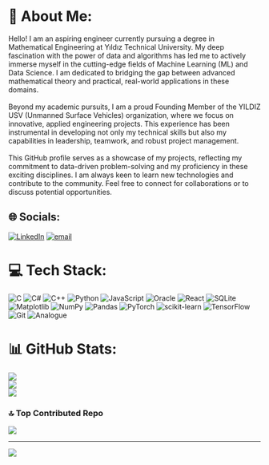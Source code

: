 # 💫 About Me:
Hello! I am an aspiring engineer currently pursuing a degree in Mathematical Engineering at Yıldız Technical University. My deep fascination with the power of data and algorithms has led me to actively immerse myself in the cutting-edge fields of Machine Learning (ML) and Data Science. I am dedicated to bridging the gap between advanced mathematical theory and practical, real-world applications in these domains.<br><br>Beyond my academic pursuits, I am a proud Founding Member of the YILDIZ USV (Unmanned Surface Vehicles) organization, where we focus on innovative, applied engineering projects. This experience has been instrumental in developing not only my technical skills but also my capabilities in leadership, teamwork, and robust project management.<br><br>This GitHub profile serves as a showcase of my projects, reflecting my commitment to data-driven problem-solving and my proficiency in these exciting disciplines. I am always keen to learn new technologies and contribute to the community. Feel free to connect for collaborations or to discuss potential opportunities.


## 🌐 Socials:
[![LinkedIn](https://img.shields.io/badge/LinkedIn-%230077B5.svg?logo=linkedin&logoColor=white)](https://linkedin.com/in/mustafa-berat-yavas) [![email](https://img.shields.io/badge/Email-D14836?logo=gmail&logoColor=white)](mailto:mustafa.yavas.official@outlook.com) 

# 💻 Tech Stack:
![C](https://img.shields.io/badge/c-%2300599C.svg?style=for-the-badge&logo=c&logoColor=white) ![C#](https://img.shields.io/badge/c%23-%23239120.svg?style=for-the-badge&logo=csharp&logoColor=white) ![C++](https://img.shields.io/badge/c++-%2300599C.svg?style=for-the-badge&logo=c%2B%2B&logoColor=white) ![Python](https://img.shields.io/badge/python-3670A0?style=for-the-badge&logo=python&logoColor=ffdd54) ![JavaScript](https://img.shields.io/badge/javascript-%23323330.svg?style=for-the-badge&logo=javascript&logoColor=%23F7DF1E) ![Oracle](https://img.shields.io/badge/Oracle-F80000?style=for-the-badge&logo=oracle&logoColor=white) ![React](https://img.shields.io/badge/react-%2320232a.svg?style=for-the-badge&logo=react&logoColor=%2361DAFB) ![SQLite](https://img.shields.io/badge/sqlite-%2307405e.svg?style=for-the-badge&logo=sqlite&logoColor=white) ![Matplotlib](https://img.shields.io/badge/Matplotlib-%23ffffff.svg?style=for-the-badge&logo=Matplotlib&logoColor=black) ![NumPy](https://img.shields.io/badge/numpy-%23013243.svg?style=for-the-badge&logo=numpy&logoColor=white) ![Pandas](https://img.shields.io/badge/pandas-%23150458.svg?style=for-the-badge&logo=pandas&logoColor=white) ![PyTorch](https://img.shields.io/badge/PyTorch-%23EE4C2C.svg?style=for-the-badge&logo=PyTorch&logoColor=white) ![scikit-learn](https://img.shields.io/badge/scikit--learn-%23F7931E.svg?style=for-the-badge&logo=scikit-learn&logoColor=white) ![TensorFlow](https://img.shields.io/badge/TensorFlow-%23FF6F00.svg?style=for-the-badge&logo=TensorFlow&logoColor=white) ![Git](https://img.shields.io/badge/git-%23F05033.svg?style=for-the-badge&logo=git&logoColor=white) ![Analogue](https://img.shields.io/badge/Analogue-1A1A1A?style=for-the-badge&logo=Analogue&logoColor=white)
# 📊 GitHub Stats:
![](https://github-readme-stats.vercel.app/api?username=MustafaBeratYavas&theme=tokyonight&hide_border=true&include_all_commits=false&count_private=false)<br/>
![](https://nirzak-streak-stats.vercel.app/?user=MustafaBeratYavas&theme=tokyonight&hide_border=true)<br/>
![](https://github-readme-stats.vercel.app/api/top-langs/?username=MustafaBeratYavas&theme=tokyonight&hide_border=true&include_all_commits=false&count_private=false&layout=compact)

### 🔝 Top Contributed Repo
![](https://github-contributor-stats.vercel.app/api?username=MustafaBeratYavas&limit=5&theme=dark&combine_all_yearly_contributions=true)

---
[![](https://visitcount.itsvg.in/api?id=MustafaBeratYavas&icon=0&color=0)](https://visitcount.itsvg.in)

<!-- Proudly created with GPRM ( https://gprm.itsvg.in ) -->
